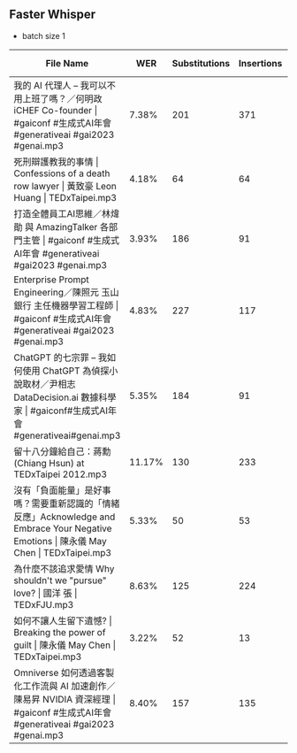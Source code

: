 ## Faster Whisper 
* batch size 1

| File Name                                                                                                  | WER    | Substitutions | Insertions | Deletions | Total Errors |
| ---------------------------------------------------------------------------------------------------------- | ------ | ------------- | ---------- | --------- | ------------ |
| 我的 AI 代理人 – 我可以不用上班了嗎？／何明政 iCHEF Co-founder \| #gaiconf #生成式AI年會 #generativeai #gai2023 #genai.mp3         | 7.38%  | 201           | 371        | 88        | 660          |
| 死刑辯護教我的事情 \| Confessions of a death row lawyer \| 黃致豪 Leon Huang \| TEDxTaipei.mp3                         | 4.18%  | 64            | 64         | 55        | 183          |
| 打造全體員工AI思維／林煒勛 與 AmazingTalker 各部門主管 \| #gaiconf #生成式AI年會 #generativeai #gai2023 #genai.mp3                | 3.93%  | 186           | 91         | 207       | 484          |
| Enterprise Prompt Engineering／陳照元 玉山銀行 主任機器學習工程師 \| #gaiconf #生成式AI年會 #generativeai #gai2023 #genai.mp3    | 4.83%  | 227           | 117        | 92        | 436          |
| ChatGPT 的七宗罪 – 我如何使用 ChatGPT 為偵探小說取材／尹相志 DataDecision.ai 數據科學家 \| #gaiconf#生成式AI年會#generativeai#genai.mp3  | 5.35%  | 184           | 91         | 409       | 684          |
| 留十八分鐘給自己：蔣勳 (Chiang Hsun) at TEDxTaipei 2012.mp3                                                           | 11.17% | 130           | 233        | 64        | 427          |
| 沒有「負面能量」是好事嗎？需要重新認識的「情緒反應」Acknowledge and Embrace Your Negative Emotions \| 陳永儀 May Chen \| TEDxTaipei.mp3 | 5.33%  | 50            | 53         | 88        | 191          |
| 為什麼不該追求愛情 Why shouldn't we "pursue" love? \| 國洋 張 \| TEDxFJU.mp3                                           | 8.63%  | 125           | 224        | 118       | 467          |
| 如何不讓人生留下遺憾? \| Breaking the power of guilt \| 陳永儀 May Chen \| TEDxTaipei.mp3                               | 3.22%  | 52            | 13         | 32        | 97           |
| Omniverse 如何透過客製化工作流與 AI 加速創作／陳易昇 NVIDIA 資深經理 \| #gaiconf #生成式AI年會 #generativeai #gai2023 #genai.mp3       | 8.40%  | 157           | 135        | 432       | 724          |
